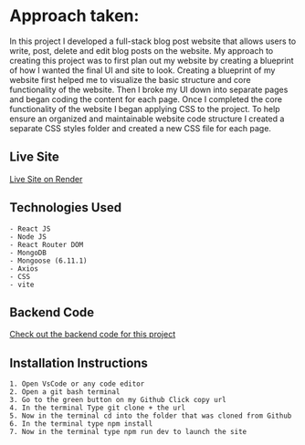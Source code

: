 # Approach taken:

In this project I developed a full-stack blog post website that allows users to write, post, delete and edit blog posts on the website.
My approach to creating this project was to first plan out my website by creating a blueprint of how I wanted the final UI and site to look.
Creating a blueprint of my website first helped me to visualize the basic structure and core functionality of the website. Then I broke my UI 
down into separate pages and began coding the content for each page. Once I completed the core functionality of the website I began applying 
CSS to the project. To help ensure an organized and maintainable website code structure I created a separate CSS styles folder and created a new 
CSS file for each page. 

## Live Site 

[Live Site on Render](https://master-codes-blog-post-frontend.onrender.com/)

## Technologies Used
    
    - React JS
    - Node JS
    - React Router DOM
    - MongoDB
    - Mongoose (6.11.1)
    - Axios
    - CSS
    - vite
    
## Backend Code

[Check out the backend code for this project](https://github.com/Master-Code234/blog-post-backend)


## Installation Instructions

    1. Open VsCode or any code editor
    2. Open a git bash terminal 
    3. Go to the green button on my Github Click copy url
    4. In the terminal Type git clone + the url 
    5. Now in the terminal cd into the folder that was cloned from Github
    6. In the terminal type npm install
    7. Now in the terminal type npm run dev to launch the site
    
    
    

  







